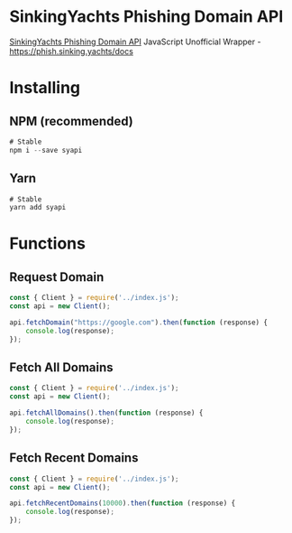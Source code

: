 # SinkingYachts Phishing Domain API
[SinkingYachts Phishing Domain API](https://phish.sinking.yachts/) JavaScript Unofficial Wrapper - https://phish.sinking.yachts/docs

# Installing
## NPM (recommended)

```js
# Stable
npm i --save syapi
```

## Yarn

```js
# Stable
yarn add syapi
```

# Functions
## Request Domain

```js
const { Client } = require('../index.js');
const api = new Client();

api.fetchDomain("https://google.com").then(function (response) {
    console.log(response);
});
```

## Fetch All Domains

```js
const { Client } = require('../index.js');
const api = new Client();

api.fetchAllDomains().then(function (response) {
    console.log(response);
});
```

## Fetch Recent Domains

```js
const { Client } = require('../index.js');
const api = new Client();

api.fetchRecentDomains(10000).then(function (response) {
    console.log(response);
});
```
